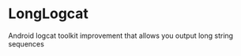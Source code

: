 LongLogcat
==========

Android logcat toolkit improvement that allows you output long string sequences
